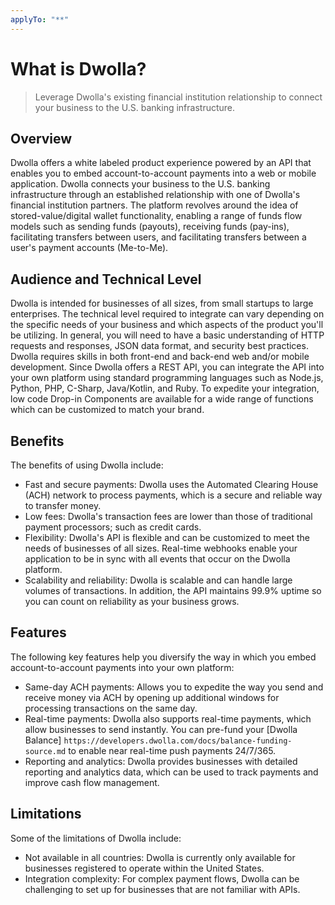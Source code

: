 ```yaml
---
applyTo: "**"
---
```


# What is Dwolla?

> Leverage Dwolla's existing financial institution relationship to connect your business to the U.S. banking infrastructure.

## Overview

Dwolla offers a white labeled product experience powered by an API that enables you to embed account-to-account payments into a web or mobile application. Dwolla connects your business to the U.S. banking infrastructure through an established relationship with one of Dwolla's financial institution partners. The platform revolves around the idea of stored-value/digital wallet functionality, enabling a range of funds flow models such as sending funds (payouts), receiving funds (pay-ins), facilitating transfers between users, and facilitating transfers between a user's payment accounts (Me-to-Me).

## Audience and Technical Level

Dwolla is intended for businesses of all sizes, from small startups to large enterprises. The technical level required to integrate can vary depending on the specific needs of your business and which aspects of the product you'll be utilizing. In general, you will need to have a basic understanding of HTTP requests and responses, JSON data format, and security best practices. Dwolla requires skills in both front-end and back-end web and/or mobile development. Since Dwolla offers a REST API, you can integrate the API into your own platform using standard programming languages such as Node.js, Python, PHP, C-Sharp, Java/Kotlin, and Ruby. To expedite your integration, low code Drop-in Components are available for a wide range of functions which can be customized to match your brand.

## Benefits

The benefits of using Dwolla include:

* Fast and secure payments: Dwolla uses the Automated Clearing House (ACH) network to process payments, which is a secure and reliable way to transfer money.
* Low fees: Dwolla's transaction fees are lower than those of traditional payment processors; such as credit cards.
* Flexibility: Dwolla's API is flexible and can be customized to meet the needs of businesses of all sizes. Real-time <Tooltip tip="An HTTP request sent to a specified URL for near real-time updates and notifications when specific events or data changes occur in the Dwolla platform.">webhooks</Tooltip> enable your application to be in sync with all events that occur on the Dwolla platform.
* Scalability and reliability: Dwolla is scalable and can handle large volumes of transactions. In addition, the API maintains 99.9% uptime so you can count on reliability as your business grows.

## Features

The following key features help you diversify the way in which you embed account-to-account payments into your own platform:

* Same-day ACH payments: Allows you to expedite the way you send and receive money via ACH by opening up additional windows for processing transactions on the same day.
* Real-time payments: Dwolla also supports real-time payments, which allow businesses to send instantly. You can pre-fund your [Dwolla Balance] `https://developers.dwolla.com/docs/balance-funding-source.md` to enable near real-time push payments 24/7/365.
* Reporting and analytics: Dwolla provides businesses with detailed reporting and analytics data, which can be used to track payments and improve cash flow management.

## Limitations

Some of the limitations of Dwolla include:

* Not available in all countries: Dwolla is currently only available for businesses registered to operate within the United States.
* Integration complexity: For complex payment flows, Dwolla can be challenging to set up for businesses that are not familiar with APIs.
